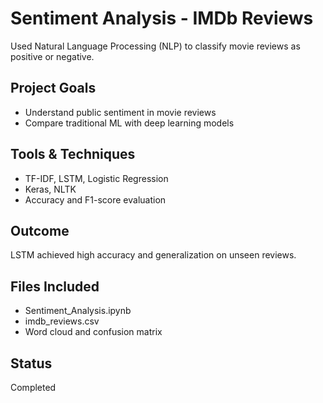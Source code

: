 # Sentiment Analysis - IMDb Reviews

Used Natural Language Processing (NLP) to classify movie reviews as positive or negative.

## Project Goals
- Understand public sentiment in movie reviews
- Compare traditional ML with deep learning models

## Tools & Techniques
- TF-IDF, LSTM, Logistic Regression
- Keras, NLTK
- Accuracy and F1-score evaluation

## Outcome
LSTM achieved high accuracy and generalization on unseen reviews.

## Files Included
- Sentiment_Analysis.ipynb
- imdb_reviews.csv
- Word cloud and confusion matrix

## Status
Completed
